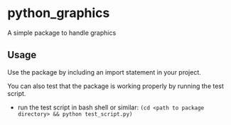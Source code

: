 # python_graphics
A simple package to handle graphics

## Usage

Use the package by including an import statement in your project.

You can also test that the package is working properly by running the test script.

* run the test script in bash shell or similar: `(cd <path to package directory> && python test_script.py)`
